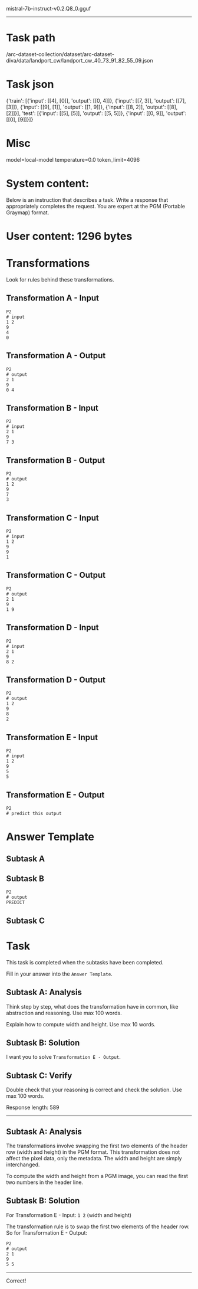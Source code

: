 mistral-7b-instruct-v0.2.Q8_0.gguf

---

# Task path
/arc-dataset-collection/dataset/arc-dataset-diva/data/landport_cw/landport_cw_40_73_91_82_55_09.json

# Task json
{'train': [{'input': [[4], [0]], 'output': [[0, 4]]}, {'input': [[7, 3]], 'output': [[7], [3]]}, {'input': [[9], [1]], 'output': [[1, 9]]}, {'input': [[8, 2]], 'output': [[8], [2]]}], 'test': [{'input': [[5], [5]], 'output': [[5, 5]]}, {'input': [[0, 9]], 'output': [[0], [9]]}]}



# Misc
model=local-model
temperature=0.0
token_limit=4096


# System content:
Below is an instruction that describes a task. Write a response that appropriately completes the request. You are expert at the PGM (Portable Graymap) format.


# User content: 1296 bytes
# Transformations

Look for rules behind these transformations.

## Transformation A - Input

```pgm
P2
# input
1 2
9
4
0
```

## Transformation A - Output

```pgm
P2
# output
2 1
9
0 4
```

## Transformation B - Input

```pgm
P2
# input
2 1
9
7 3
```

## Transformation B - Output

```pgm
P2
# output
1 2
9
7
3
```

## Transformation C - Input

```pgm
P2
# input
1 2
9
9
1
```

## Transformation C - Output

```pgm
P2
# output
2 1
9
1 9
```

## Transformation D - Input

```pgm
P2
# input
2 1
9
8 2
```

## Transformation D - Output

```pgm
P2
# output
1 2
9
8
2
```

## Transformation E - Input

```pgm
P2
# input
1 2
9
5
5
```

## Transformation E - Output

```pgm
P2
# predict this output
```

# Answer Template

## Subtask A

## Subtask B

```pgm
P2
# output
PREDICT
```

## Subtask C

# Task

This task is completed when the subtasks have been completed.

Fill in your answer into the `Answer Template`.

## Subtask A: Analysis

Think step by step, what does the transformation have in common, like abstraction and reasoning. Use max 100 words.

Explain how to compute width and height. Use max 10 words.

## Subtask B: Solution

I want you to solve `Transformation E - Output`.

## Subtask C: Verify

Double check that your reasoning is correct and check the solution. Use max 100 words.




Response length: 589

---


## Subtask A: Analysis

The transformations involve swapping the first two elements of the header row (width and height) in the PGM format. This transformation does not affect the pixel data, only the metadata. The width and height are simply interchanged.

To compute the width and height from a PGM image, you can read the first two numbers in the header line.

## Subtask B: Solution

For Transformation E - Input: `1 2` (width and height)

The transformation rule is to swap the first two elements of the header row. So for Transformation E - Output:

```pgm
P2
# output
2 1
9
5 5
```

---



Correct!


